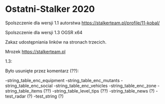 # Ostatni-Stalker 2020 

Spolszczenie dla wersji 1.1 autorstwa https://stalkerteam.pl/profile/11-kobal/

Spolszczenie dla wersji 1.3 OGSR x64


Zakaz udostępniania linków na stronach trzecich.

Mrozek
https://stalkerteam.pl



1.3:

Było usunięte przez komentarz (??):

-string_table_enc_equipment
-string_table_enc_mutants
-string_table_enc_social
-string_table_enc_vehicles
-string_table_enc_zone
-string_table_items (??)
-string_table_level_tips (??)
-string_table_news (?)
-test_radar (?)
-test_string (?)
